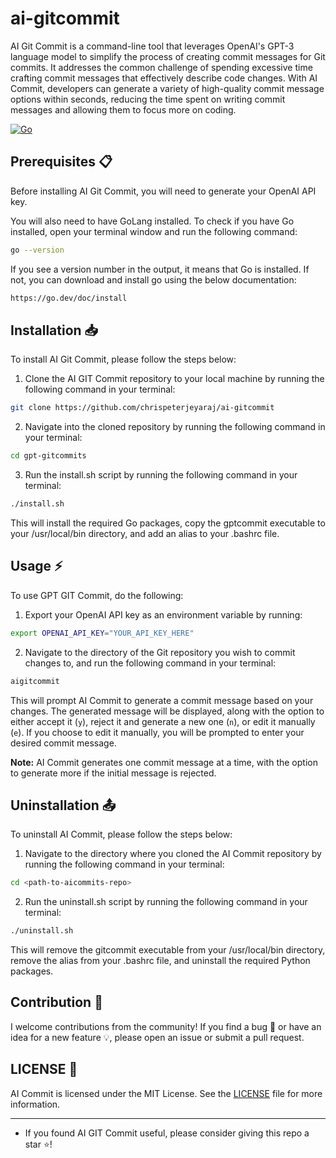 # ai-gitcommit

AI Git Commit is a command-line tool that leverages OpenAI's GPT-3 language model to simplify the process of creating commit messages for Git commits. It addresses the common challenge of spending excessive time crafting commit messages that effectively describe code changes. With AI Commit, developers can generate a variety of high-quality commit message options within seconds, reducing the time spent on writing commit messages and allowing them to focus more on coding.

[![Go](https://github.com/chrispeterjeyaraj/ai-gitcommit/actions/workflows/go.yml/badge.svg)](https://github.com/chrispeterjeyaraj/ai-gitcommit/actions/workflows/go.yml)

## Prerequisites :clipboard:

Before installing AI Git Commit, you will need to generate your OpenAI API key.

You will also need to have GoLang installed. To check if you have Go installed, open your terminal window and run the following command:
```sh
go --version
```

If you see a version number in the output, it means that Go is installed. If not, you can download and install go using the below documentation:
```sh
https://go.dev/doc/install
```
## Installation :inbox_tray:
To install AI Git Commit, please follow the steps below:
1. Clone the AI GIT Commit repository to your local machine by running the following command in your terminal:
```sh
git clone https://github.com/chrispeterjeyaraj/ai-gitcommit
```
2. Navigate into the cloned repository by running the following command in your terminal:
```sh
cd gpt-gitcommits
```
3. Run the install.sh script by running the following command in your terminal:
```sh
./install.sh
```
This will install the required Go packages, copy the gptcommit executable to your /usr/local/bin directory, and add an alias to your .bashrc file.

## Usage :zap:
To use GPT GIT Commit, do the following:
1. Export your OpenAI API key as an environment variable by running:
```sh
export OPENAI_API_KEY="YOUR_API_KEY_HERE"
```
2. Navigate to the directory of the Git repository you wish to commit changes to, and run the following command in your terminal:
```sh
aigitcommit

```
This will prompt AI Commit to generate a commit message based on your changes. The generated message will be displayed, along with the option to either accept it (`y`), reject it and generate a new one (`n`), or edit it manually (`e`). If you choose to edit it manually, you will be prompted to enter your desired commit message.

**Note:** AI Commit generates one commit message at a time, with the option to generate more if the initial message is rejected.

## Uninstallation :outbox_tray:
To uninstall AI Commit, please follow the steps below:
1. Navigate to the directory where you cloned the AI Commit repository by running the following command in your terminal:
```sh
cd <path-to-aicommits-repo>
```
2. Run the uninstall.sh script by running the following command in your terminal:
```sh
./uninstall.sh
```
This will remove the gitcommit executable from your /usr/local/bin directory, remove the alias from your .bashrc file, and uninstall the required Python packages.

## Contribution :raised_hands:
I welcome contributions from the community! If you find a bug 🐛 or have an idea for a new feature 💡, please open an issue or submit a pull request.

## LICENSE :scroll:
AI Commit is licensed under the MIT License. See the [LICENSE](./LICENSE) file for more information.

----------
- If you found AI GIT Commit useful, please consider giving this repo a star ⭐️!

